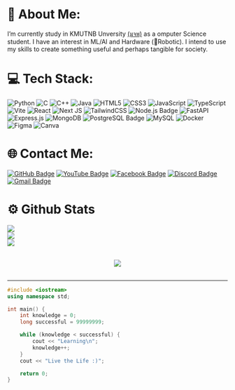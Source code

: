# 🍖 About Me:
I’m currently study in KMUTNB Unversity [(มจพ)](https://www.kmutnb.ac.th/) as a omputer Science student. I have an interest in ML/AI and Hardware (🤖Robotic). I intend to use my skills to create something useful and perhaps tangible for society.

# 💻 Tech Stack:
![Python](https://img.shields.io/badge/python-3670A0?style=for-the-badge&logo=python&logoColor=ffdd54)
![C](https://img.shields.io/badge/c-%2300599C.svg?style=for-the-badge&logo=c&logoColor=white) 
![C++](https://img.shields.io/badge/c++-%2300599C.svg?style=for-the-badge&logo=c%2B%2B&logoColor=white) 
![Java](https://img.shields.io/badge/java-%23ED8B00.svg?style=for-the-badge&logo=openjdk&logoColor=white) 
![HTML5](https://img.shields.io/badge/html5-%23E34F26.svg?style=for-the-badge&logo=html5&logoColor=white) 
![CSS3](https://img.shields.io/badge/css3-%231572B6.svg?style=for-the-badge&logo=css3&logoColor=white) 
![JavaScript](https://img.shields.io/badge/javascript-%23323330.svg?style=for-the-badge&logo=javascript&logoColor=%23F7DF1E) 
![TypeScript](https://img.shields.io/badge/typescript-%23007ACC.svg?style=for-the-badge&logo=typescript&logoColor=white) 
![Vite](https://img.shields.io/badge/vite-%23646CFF.svg?style=for-the-badge&logo=vite&logoColor=white) 
![React](https://img.shields.io/badge/react-%2320232a.svg?style=for-the-badge&logo=react&logoColor=%2361DAFB) 
![Next JS](https://img.shields.io/badge/Next-black?style=for-the-badge&logo=next.js&logoColor=white) 
![TailwindCSS](https://img.shields.io/badge/tailwindcss-%2338B2AC.svg?style=for-the-badge&logo=tailwind-css&logoColor=white) 
![Node.js Badge](https://img.shields.io/badge/Node.js-5FA04E?logo=nodedotjs&logoColor=fff&style=for-the-badge)
![FastAPI](https://img.shields.io/badge/FastAPI-005571?style=for-the-badge&logo=fastapi) 
![Express.js](https://img.shields.io/badge/express.js-%23404d59.svg?style=for-the-badge&logo=express&logoColor=%2361DAFB) 
![MongoDB](https://img.shields.io/badge/MongoDB-%234ea94b.svg?style=for-the-badge&logo=mongodb&logoColor=white) 
![PostgreSQL Badge](https://img.shields.io/badge/PostgreSQL-4169E1?logo=postgresql&logoColor=fff&style=for-the-badge)
![MySQL](https://img.shields.io/badge/mysql-4479A1.svg?style=for-the-badge&logo=mysql&logoColor=white) 
![Docker](https://img.shields.io/badge/docker-%230db7ed.svg?style=for-the-badge&logo=docker&logoColor=white) 
![Figma](https://img.shields.io/badge/figma-%23F24E1E.svg?style=for-the-badge&logo=figma&logoColor=white) 
![Canva](https://img.shields.io/badge/Canva-%2300C4CC.svg?style=for-the-badge&logo=Canva&logoColor=white) 

# 🌐 Contact Me:
[![GitHub Badge](https://img.shields.io/badge/GitHub-181717?logo=github&logoColor=fff&style=for-the-badge)](https://github.com/RA9T0R)
[![YouTube Badge](https://img.shields.io/badge/YouTube-F00?logo=youtube&logoColor=fff&style=for-the-badge)](https://www.youtube.com/channel/UCHPzNpqmfJRdR_kttAjb1HQ)
[![Facebook Badge](https://img.shields.io/badge/Facebook-0866FF?logo=facebook&logoColor=fff&style=for-the-badge)](https://www.facebook.com/RA9T0R)
[![Discord Badge](https://img.shields.io/badge/Discord-5865F2?logo=discord&logoColor=fff&style=for-the-badge)](https://discord.gg/UwDjmBpe)
[![Gmail Badge](https://img.shields.io/badge/Gmail-EA4335?logo=gmail&logoColor=fff&style=for-the-badge)](phongphatbangkha@gmail.com)


# ⚙ Github Stats  
![](https://github-readme-stats.vercel.app/api?username=RA9T0R&theme=dark&hide&show_icons=true&count_private=true&hide_border=false)<br/>
![](https://nirzak-streak-stats.vercel.app/?user=RA9T0R&theme=dark&hide_border=false)<br/>
![](https://github-readme-stats.vercel.app/api/top-langs/?username=RA9T0R&theme=dark&hide_border=false&include_all_commits=true&count_private=true&layout=compact)

<br/>  
<div align="center">
<img src="https://komarev.com/ghpvc/?username=RA9T0R&&style=flat-square" align="center" />
</div>  

<br />

----

```c++
#include <iostream>
using namespace std;

int main() {
    int knowledge = 0;
    long successful = 99999999;

    while (knowledge < successful) {
        cout << "Learning\n"; 
        knowledge++;          
    }
    cout << "Live the Life :)";

    return 0;
}
```
